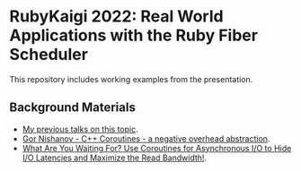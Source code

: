 # RubyKaigi 2022: Real World Applications with the Ruby Fiber Scheduler

This repository includes working examples from the presentation.

## Background Materials

- [My previous talks on this topic](https://www.youtube.com/watch?v=qKQcUDEo-ZI&list=PLG-PicXncPwLlJDxW6n99GMsHf6Ol9TKV).
- [Gor Nishanov - C++ Coroutines - a negative overhead abstraction](https://www.youtube.com/watch?v=_fu0gx-xseY).
- [What Are You Waiting For? Use Coroutines for Asynchronous I/O to Hide I/O Latencies and Maximize the Read Bandwidth!](coroutines.pdf).
